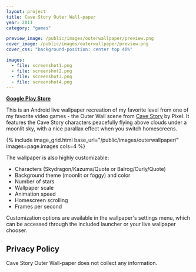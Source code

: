 ```yaml
---
layout: project
title: Cave Story Outer Wall-paper
year: 2011
category: "games"

preview_image: /public/images/outerwallpaper/preview.png
cover_image: /public/images/outerwallpaper/preview.png
cover_css: "background-position: center top 40%"

images:
  - file: screenshot1.png
  - file: screenshot2.png
  - file: screenshot3.png
  - file: screenshot4.png
---
```


[**Google Play Store**](https://play.google.com/store/apps/details?id=com.kevinchen1992.outerwallpaper)

This is an Android live wallpaper recreation of my favorite level from one of my favorite video games - the Outer Wall scene from [Cave Story](https://www.cavestory.org/) by Pixel. It features the Cave Story characters peacefully flying above clouds under a moonlit sky, with a nice parallax effect when you switch homescreens. 

{% include image_grid.html base_url="/public/images/outerwallpaper/" images=page.images cols=4 %}

The wallpaper is also highly customizable:
- Characters (Skydragon/Kazuma/Quote or Balrog/Curly/Quote)
- Background theme (moonlit or foggy) and color
- Number of stars
- Wallpaper scale
- Animation speed
- Homescreen scrolling
- Frames per second

Customization options are available in the wallpaper's settings menu, which can be accessed through the included launcher or your live wallpaper chooser.

## Privacy Policy

Cave Story Outer Wall-paper does not collect any information.
